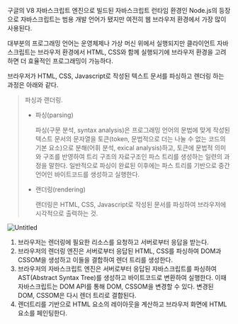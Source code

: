 구글의 V8 자바스크립트 엔진으로 빌드된 자바스크립트 런타임 환경인 Node.js의 등장으로 자바스크립트는 범용 개발 언어가 됐지만 여전히 웹 브라우저 환경에서 가장 많이 사용된다.

대부분의 프로그래밍 언어는 운영체제나 가상 머신 위에서 실행되지만 클라이언트 자바스크립트는 브라우저 환경에서 HTML, CSS와 함께 실행되기에 브라우저 환경을 고려하면 더 효율적인 프로그래밍이 가능하다.

브라우저가 HTML, CSS, Javascript로 작성된 텍스트 문서를 파싱하고 렌더링 하는 과정은 아래와 같다.

> 파싱과 랜더링.
> 
> - 파싱(parsing)
>     
>     파싱(구문 분석, syntax analysis)은 프로그래밍 언어의 문법에 맞게 작성된 텍스트 문서의 문자열을 토큰(token, 문법적으로 더는 나눌 수 없는 코드의 기본 요소)으로 분해(어휘 분석, exical analysis)하고, 토큰에 문법적 의미와 구조를 반영하여 트리 구조의 자료구조인 파스 트리를 생성하는 일련의 과정을 말한다.
>     일반적으로 파싱이 완료된 이후에는 파스 트리를 기반으로 중간 언어인 바이트코드를 생성하고 실행한다.
>     
> - 랜더링(rendering)
>     
>     랜더링은 HTML, CSS, Javascript로 작성된 문서를 파싱하여 브라우저에 시각적으로 출력하는 것.
>     

![Untitled](https://raehan.notion.site/image/https%3A%2F%2Fs3-us-west-2.amazonaws.com%2Fsecure.notion-static.com%2F90e41aa4-cdfa-4872-9106-2983de8d2418%2FUntitled.png?table=block&id=b087243c-4ed1-4fb2-9945-c235d6411e79&spaceId=1574d36f-c0a8-4012-aef3-9f7f7ca3b40f&width=2000&userId=&cache=v2)

1. 브라우저는 렌더링에 필요한 리소스를 요청하고 서버로부터 응답을 받는다.
2. 브라우저의 렌더링 엔진은 서버로부터 응답된 HTML, CSS를 파싱하여 DOM과 CSSOM을 생성하고 이들을 결합하여 렌더 트리를 생성한다.
3. 브라우저의 자바스크립트 엔진은 서버로부터 응답된 자바스크립트를 파싱하여 AST(Abstract Syntax Tree)를 생성하고 바이트코드로 변환하여 실행한다. 이때 자바스크립트는 DOM API를 통해 DOM, CSSOM을 변경할 수 있다. 변경된 DOM, CSSOM은 다시 렌더 트리로 결합된다.
4. 렌더트리를 기반으로 HTML 요소의 레이아웃을 계산하고 브라우저 화면에 HTML 요소를 페인팅한다.